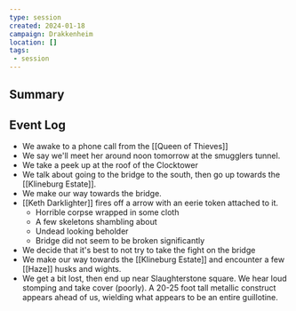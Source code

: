 ```yaml
---
type: session
created: 2024-01-18
campaign: Drakkenheim
location: []
tags:
 - session
---
```



## Summary

## Event Log

- We awake to a phone call from the [[Queen of Thieves]]
- We say we'll meet her around noon tomorrow at the smugglers tunnel.
- We take a peek up at the roof of the Clocktower
- We talk about going to the bridge to the south, then go up towards the [[Klineburg Estate]].
- We make our way towards the bridge.
- [[Keth Darklighter]] fires off a arrow with an eerie token attached to it.
	- Horrible corpse wrapped in some cloth
	- A few skeletons shambling about
	- Undead looking beholder
	- Bridge did not seem to be broken significantly
- We decide that it's best to not try to take the fight on the bridge
- We make our way towards the [[Klineburg Estate]] and encounter a few [[Haze]] husks and wights.
- We get a bit lost, then end up near Slaughterstone square. We hear loud stomping and take cover (poorly). A 20-25 foot tall metallic construct appears ahead of us, wielding what appears to be an entire guillotine.
